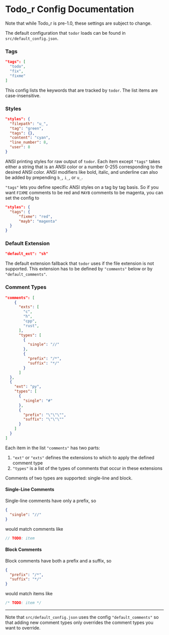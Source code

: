 Todo_r Config Documentation
======

Note that while Todo_r is pre-1.0, these settings are subject to change.

The default configuration that `todor` loads can be found in `src/default_config.json`.

### Tags
```json
"tags": [
  "todo",
  "fix",
  "fixme"
]
```

This config lists the keywords that are tracked by `todor`. The list items are case-insensitive.

### Styles
```json
"styles": {
  "filepath": "u_",
  "tag": "green",
  "tags": {},
  "content": "cyan",
  "line_number": 8,
  "user": 8
}
```

ANSI printing styles for raw output of `todor`. Each item except `"tags"` takes either a string that is an ANSI color or a number 0-255 corresponding to the desired ANSI color. ANSI modifiers like bold, italic, and underline can also be added by prepending `b_`, `i_`, or `u_`.

`"tags"` lets you define specific ANSI styles on a tag by tag basis. So if you want `FIXME` comments to be red and `MAYB` comments to be magenta, you can set the config to
```json
"styles": {
  "tags": {
      "fixme": "red",
      "mayb": "magenta"
  }
}
```

### Default Extension
```json
"default_ext": "sh"
```

The default extension fallback that `todor` uses if the file extension is not supported. This extension has to be defined by `"comments"` below or by `"default_comments"`.

### Comment Types
```json
"comments": [
    {
      "exts": [
        "c",
        "h",
        "cpp",
        "rust",
      ],
      "types": [
        {
          "single": "//"
        },
        {
          "prefix": "/*",
          "suffix": "*/"
        }
      ]
  },
  {
    "ext": "py",
    "types": [
      {
        "single": "#"
      },
      {
        "prefix": "\"\"\"",
        "suffix": "\"\"\""
      }
    ]
  }
]
```
Each item in the list `"comments"` has two parts:
1. `"ext"` or `"exts"` defines the extensions to which to apply the defined comment type
2. `"types"` is a list of the types of comments that occur in these extensions

Comments of two types are supported: single-line and block.

#### Single-Line Comments
Single-line comments have only a prefix, so
```json
{
  "single": "//"
}
```
would match comments like
```rust
// TODO: item
```

#### Block Comments
Block comments have both a prefix and a suffix, so
```json
{
  "prefix": "/*",
  "suffix": "*/"
}
```
would match items like
```rust
/* TODO: item */
```

---
Note that `src/default_config.json` uses the config `"default_comments"` so that adding new comment types only overrides the comment types you want to override.
